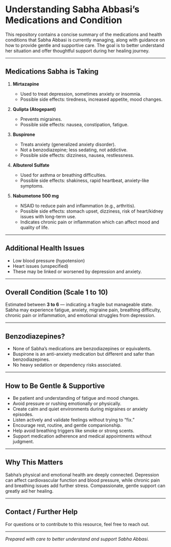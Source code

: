 # Understanding Sabha Abbasi’s Medications and Condition

This repository contains a concise summary of the medications and health conditions that Sabha Abbasi is currently managing, along with guidance on how to provide gentle and supportive care. The goal is to better understand her situation and offer thoughtful support during her healing journey.

---

## Medications Sabha is Taking

1. **Mirtazapine**

   - Used to treat depression, sometimes anxiety or insomnia.
   - Possible side effects: tiredness, increased appetite, mood changes.

2. **Qulipta (Atogepant)**

   - Prevents migraines.
   - Possible side effects: nausea, constipation, fatigue.

3. **Buspirone**

   - Treats anxiety (generalized anxiety disorder).
   - Not a benzodiazepine; less sedating, not addictive.
   - Possible side effects: dizziness, nausea, restlessness.

4. **Albuterol Sulfate**

   - Used for asthma or breathing difficulties.
   - Possible side effects: shakiness, rapid heartbeat, anxiety-like symptoms.

5. **Nabumetone 500 mg**
   - NSAID to reduce pain and inflammation (e.g., arthritis).
   - Possible side effects: stomach upset, dizziness, risk of heart/kidney issues with long-term use.
   - Indicates chronic pain or inflammation which can affect mood and quality of life.

---

## Additional Health Issues

- Low blood pressure (hypotension)
- Heart issues (unspecified)
- These may be linked or worsened by depression and anxiety.

---

## Overall Condition (Scale 1 to 10)

Estimated between **3 to 6** — indicating a fragile but manageable state. Sabha may experience fatigue, anxiety, migraine pain, breathing difficulty, chronic pain or inflammation, and emotional struggles from depression.

---

## Benzodiazepines?

- None of Sabha’s medications are benzodiazepines or equivalents.
- Buspirone is an anti-anxiety medication but different and safer than benzodiazepines.
- No heavy sedation or dependency risks associated.

---

## How to Be Gentle & Supportive

- Be patient and understanding of fatigue and mood changes.
- Avoid pressure or rushing emotionally or physically.
- Create calm and quiet environments during migraines or anxiety episodes.
- Listen actively and validate feelings without trying to “fix.”
- Encourage rest, routine, and gentle companionship.
- Help avoid breathing triggers like smoke or strong scents.
- Support medication adherence and medical appointments without judgment.

---

## Why This Matters

Sabha’s physical and emotional health are deeply connected. Depression can affect cardiovascular function and blood pressure, while chronic pain and breathing issues add further stress. Compassionate, gentle support can greatly aid her healing.

---

## Contact / Further Help

For questions or to contribute to this resource, feel free to reach out.

---

_Prepared with care to better understand and support Sabha Abbasi._
